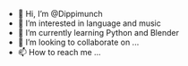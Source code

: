 - 👋 Hi, I’m @Dippimunch
- 👀 I’m interested in language and music
- 🌱 I’m currently learning Python and Blender
- 💞️ I’m looking to collaborate on ...
- 📫 How to reach me ...

<!---
Dippimunch/Dippimunch is a ✨ special ✨ repository because its `README.md` (this file) appears on your GitHub profile.
You can click the Preview link to take a look at your changes.
--->
